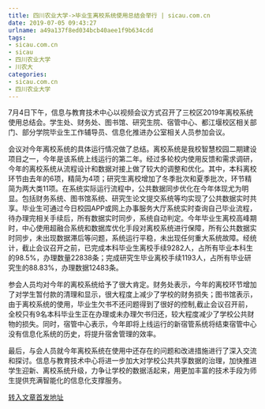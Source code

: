 ```yaml
---
title: 四川农业大学->毕业生离校系统使用总结会举行 | sicau.com.cn
date: 2019-07-05 09:43:27
urlname: a49a137f8ed034bcb40aee1f9b634cdd
tags: 
- sicau.com.cn
- sicau
- 四川农业大学
- 川农大
categories:
- sicau.com.cn
- 四川农业大学
---
```



7月4日下午，信息与教育技术中心以视频会议方式召开了三校区2019年离校系统使用总结会。学生处、财务处、图书馆、研究生院、宿管中心、都江堰校区相关部门、部分学院毕业生工作辅导员、信息化推进办公室相关人员参加会议。

会议对今年离校系统的具体运行情况做了总结。离校系统是我校智慧校园二期建设项目之一，今年是该系统上线运行的第二年。经过多轮校内使用反馈和需求调研，今年的离校系统从流程设计和数据对接上做了较大的调整和优化。其中，本科离校环节由去年的6项，精简为4项；研究生离校增加了冬季批次和夏季批次，环节精简为两大类11项。在系统实际运行流程中，公共数据同步优化在今年体现尤为明显。包括财务系统、图书馆系统、研究生论文提交系统等均实现了公共数据实时共享。毕业生可通过今日校园APP或网上办事服务大厅系统实时查询自己毕业流程，待办理完相关手续后，所有数据实时同步，系统自动判定。今年毕业生离校高峰期时，中心使用超融合系统和数据库优化手段对离校系统进行保障，所有公共数据实时同步，未出现数据滞后等问题，系统运行平稳，未出现任何重大系统故障。经统计，截止会议召开之前，已完成本科毕业生离校手续9282人，占所有毕业本科生的98.5%，办理数量22838条；完成研究生毕业离校手续1193人，占所有毕业研究生的88.83%，办理数据12483条。

参会人员均对今年的离校系统给予了很大肯定。财务处表示，今年的离校环节增加了对学生暂付款的清理和显示，很大程度上减少了学校的财务损失；图书馆表示，由于离校系统的使用，毕业生欠书不还问题得到了很好的控制,截止会议召开前，全校只有9名本科毕业生正在办理或未办理欠书归还，较大程度减少了学校公共财物的损失。同时，宿管中心表示，今年即将上线运行的新宿管系统将结束宿管中心没有信息化系统的历史，将提升宿舍管理的效率。

最后，与会人员就今年离校系统在使用中还存在的问题和改进措施进行了深入交流和探讨。信息与教育技术中心将进一步加大对学校公共共享数据的治理，加快推进学生迎新、离校系统升级，力争让学校的数据活起来，用更加丰富的技术手段为师生提供充满智能化的信息化支撑服务。





[转入文章首发地址](https://news.sicau.edu.cn/info/1078/52464.htm)